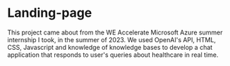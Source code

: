 # Landing-page

This project came about from the WE Accelerate Microsoft Azure summer internship I took, in the summer of 2023. 
We used OpenAI's API, HTML, CSS, Javascript and knowledge of knowledge bases to develop a chat application that responds to user's queries about healthcare in real time.  

